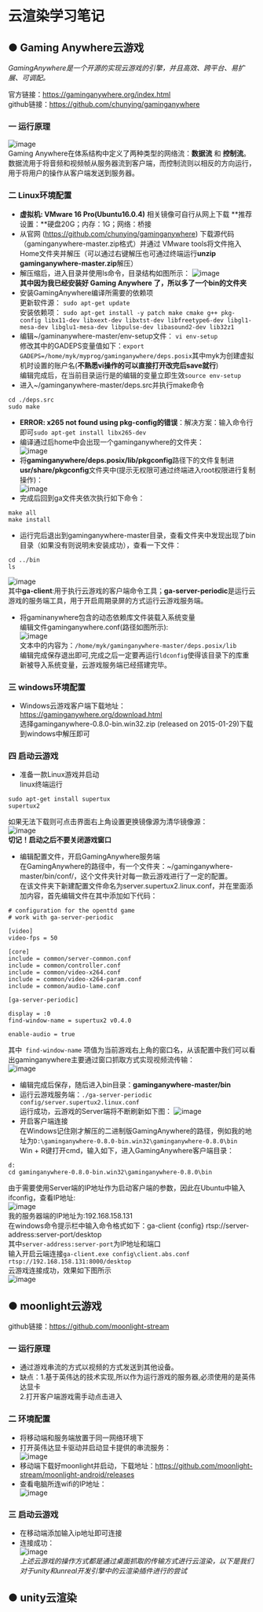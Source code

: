 # 云渲染学习笔记
## ● Gaming Anywhere云游戏
_GamingAnywhere是一个开源的实现云游戏的引擎，并且高效、跨平台、易扩展、可调配。_  
  
官方链接：https://gaminganywhere.org/index.html  
github链接：https://github.com/chunying/gaminganywhere  
###  一  运行原理
![image](https://github.com/maolala233/learning_note/blob/main/image/image%201.jpg)  
Gaming Anywhere在体系结构中定义了两种类型的网络流：**数据流** 和 **控制流**。  
数据流用于将音频和视频帧从服务器流到客户端，而控制流则以相反的方向运行，用于将用户的操作从客户端发送到服务器。  
###  二  Linux环境配置
* **虚拟机: VMware 16 Pro(Ubuntu16.0.4)** 相关镜像可自行从网上下载  **推荐设置：**硬盘20G；内存：1G；网络：桥接
* 从官网 (https://github.com/chunying/gaminganywhere) 下载源代码（gaminganywhere-master.zip格式）并通过 VMware tools将文件拖入Home文件夹并解压（可以通过右键解压也可通过终端运行**unzip gaminganywhere-master.zip**解压）
* 解压缩后，进入目录并使用ls命令，目录结构如图所示：
![image](https://github.com/maolala233/learning_note/blob/main/image/image2.png)  
**其中因为我已经安装好 Gaming Anywhere 了，所以多了一个bin的文件夹**  
* 安装GamingAnywhere编译所需要的依赖项  
更新软件源：  ```sudo apt-get update```  
安装依赖项：  ```sudo apt-get install -y patch make cmake g++ pkg-config libx11-dev libxext-dev libxtst-dev libfreetype6-dev libgl1-mesa-dev libglu1-mesa-dev libpulse-dev libasound2-dev lib32z1```  
* 编辑~/gaminanywhere-master/env-setup文件：  ```vi env-setup```  
修改其中的GADEPS变量值如下：```export GADEPS=/home/myk/myprog/gaminganywhere/deps.posix```其中myk为创建虚拟机时设置的账户名(**不熟悉vi操作的可以直接打开改完后save就行**)  
编辑完成后，在当前目录运行是的编辑的变量立即生效```source env-setup```  
* 进入~/gaminganywhere-master/deps.src并执行make命令  
```
cd ./deps.src
sudo make
```  
* **ERROR: x265 not found using pkg-config的错误**：解决方案：输入命令行即可```sudo apt-get install libx265-dev```  
* 编译通过后home中会出现一个gaminganywhere的文件夹：  
![image](https://github.com/maolala233/learning_note/blob/main/image/image3.png)  
* 将**gaminganywhere/deps.posix/lib/pkgconfig**路径下的文件复制进**usr/share/pkgconfig**文件夹中(提示无权限可通过终端进入root权限进行复制操作)：  
![image](https://github.com/maolala233/learning_note/blob/main/image/image4.png)  
* 完成后回到ga文件夹依次执行如下命令：  
```
make all 
make install
```  
* 运行完后退出到gaminganywhere-master目录，查看文件夹中发现出现了bin目录（如果没有则说明未安装成功），查看一下文件：  
```
cd ../bin
ls
```  
![image](https://github.com/maolala233/learning_note/blob/main/image/image5.png)  
其中**ga-client**:用于执行云游戏的客户端命令工具；**ga-server-periodic**是运行云游戏的服务端工具，用于开启周期录屏的方式运行云游戏服务端。 
* 将gaminanywhere包含的动态依赖库文件装载入系统变量  
编辑文件gaminganywhere.conf(路径如图所示):  
![image](https://github.com/maolala233/learning_note/blob/main/image/image6.png)  
文本中的内容为：```/home/myk/gaminganywhere-master/deps.posix/lib```   
编辑完成保存退出即可,完成之后一定要再运行```ldconfig```使得该目录下的库重新被导入系统变量，云游戏服务端已经搭建完毕。  
###  三  windows环境配置
* Windows云游戏客户端下载地址：https://gaminganywhere.org/download.html  
选择gaminganywhere-0.8.0-bin.win32.zip (released on 2015-01-29)下载到windows中解压即可  
###  四  启动云游戏  
* 准备一款Linux游戏并启动  
linux终端运行
```
sudo apt-get install supertux
supertux2
```  
如果无法下载则可点击界面右上角设置更换镜像源为清华镜像源：  
![image](https://github.com/maolala233/learning_note/blob/main/image/image%207.jpg)  
**切记！启动之后不要关闭游戏窗口**  
* 编辑配置文件，开启GamingAnywhere服务端  
在GamingAnywhere的路径中，有一个文件夹：~/gaminganywhere-master/bin/conf/，这个文件夹针对每一款云游戏进行了一定的配置。  
在该文件夹下新建配置文件命名为server.supertux2.linux.conf，并在里面添加内容，首先编辑文件在其中添加如下代码：  
```
# configuration for the openttd game
# work with ga-server-periodic

[video]
video-fps = 50

[core]
include = common/server-common.conf
include = common/controller.conf
include = common/video-x264.conf
include = common/video-x264-param.conf
include = common/audio-lame.conf

[ga-server-periodic]

display = :0
find-window-name = supertux2 v0.4.0

enable-audio = true
```  
其中``` find-window-name``` 项值为当前游戏右上角的窗口名，从该配置中我们可以看出gaminganywhere主要通过窗口抓取方式实现视频流传输：  
![image](https://github.com/maolala233/learning_note/blob/main/image/image%208.jpg)  
* 编辑完成后保存，随后进入bin目录：**gaminganywhere-master/bin**
* 运行云游戏服务端：```./ga-server-periodic config/server.supertux2.linux.conf```  
运行成功，云游戏的Server端将不断刷新如下图：
![image](https://github.com/maolala233/learning_note/blob/main/image/image9.png)  
* 开启客户端连接  
在Windows记住刚才解压的二进制版GamingAnywhere的路径，例如我的地址为```D:\gaminganywhere-0.8.0-bin.win32\gaminganywhere-0.8.0\bin```  
Win + R键打开cmd，输入如下，进入GamingAnywhere客户端目录：
```
d:
cd gaminganywhere-0.8.0-bin.win32\gaminganywhere-0.8.0\bin
```  
由于需要使用Server端的IP地址作为启动客户端的参数，因此在Ubuntu中输入ifconfig，查看IP地址:  
![image](https://github.com/maolala233/learning_note/blob/main/image/image10.png)  
我的服务器端的IP地址为:192.168.158.131  
在windows命令提示栏中输入命令格式如下：ga-client {config} rtsp://server-address:server-port/desktop  
其中```server-address:server-port```为IP地址和端口  
输入开启云端连接```ga-client.exe config\client.abs.conf rtsp://192.168.158.131:8000/desktop```  
云游戏连接成功，效果如下图所示  
![image](https://github.com/maolala233/learning_note/blob/main/image/image11.png)  
## ● moonlight云游戏  
github链接：https://github.com/moonlight-stream  
###  一  运行原理  
* 通过游戏串流的方式以视频的方式发送到其他设备。
* 缺点：1.基于英伟达的技术实现,所以作为运行游戏的服务器,必须使用的是英伟达显卡  
2.打开客户端游戏需手动点击进入
###  二  环境配置  
* 将移动端和服务端放置于同一网络环境下  
* 打开英伟达显卡驱动并启动显卡提供的串流服务：  
![image](https://github.com/maolala233/learning_note/blob/main/image/moonlight%202.png)  
* 移动端下载好moonlight并启动，下载地址：https://github.com/moonlight-stream/moonlight-android/releases  
* 查看电脑所连wifi的IP地址：  
![image](https://github.com/maolala233/learning_note/blob/main/image/moonlight%201.png)   
###  三  启动云游戏  
* 在移动端添加输入ip地址即可连接
* 连接成功：  
![image](https://github.com/maolala233/learning_note/blob/main/image/moonlight%204.jpg)   
_上述云游戏的操作方式都是通过桌面抓取的传输方式进行云渲染，以下是我们对于unity和unreal开发引擎中的云渲染插件进行的尝试_
## ● unity云渲染  
